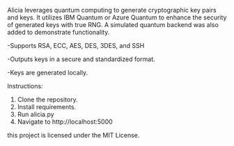 

Alicia leverages quantum computing to generate cryptographic key pairs and keys. It utilizes IBM Quantum or Azure Quantum to enhance the security of generated keys with true RNG. A simulated quantum backend was also added to demonstrate functionality. 


-Supports RSA, ECC, AES, DES, 3DES, and SSH

-Outputs keys in a secure and standardized format.

-Keys are generated locally.


Instructions: 
1. Clone the repository.
2. Install requirements.
3. Run alicia.py
4. Navigate to http://localhost:5000



this project is licensed under the MIT License.

